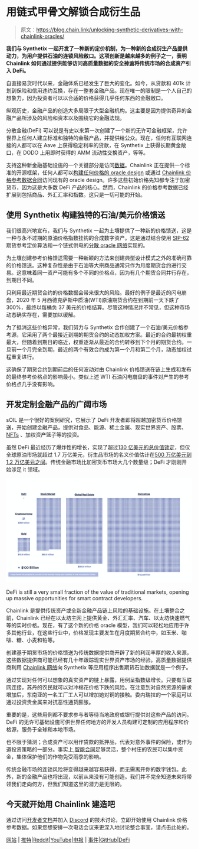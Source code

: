 # 用链式甲骨文解锁合成衍生品

> 原文：<https://blog.chain.link/unlocking-synthetic-derivatives-with-chainlink-oracles/>

**我们与 Synthetix 一起开发了一种新的定价机制，为一种新的合成衍生产品提供动力，为用户提供石油的连锁风险敞口。这项创新是越来越多的例子之一，表明 Chainlink 如何通过提供能够访问高质量数据的安全[神谕](https://chain.link/education/blockchain-oracles)将传统市场的合成资产引入 DeFi。**

自直接易货时代以来，金融体系已经发生了巨大的变化。如今，从贷款和 401k 计划到保险和信用违约互换，存在一整套金融产品。现在唯一的限制是一个人自己的想象力，因为投资者可以以合适的价格获得几乎任何东西的金融敞口。

纵观历史，金融产品的创造大多局限于大型金融机构。这主要是因为提供奇异的金融产品所涉及的风险和资本以及围绕它的金融法规。

分散金融(DeFi) 可以说是有史以来第一次创建了一个新的无许可金融框架，允许世界上任何人建立标准和独特的金融产品，并提供给公众。现在，任何有互联网连接的人都可以在 Aave 上获得稳定利率的贷款，在 Synthetix 上获得长期黄金敞口，在 DODO 上用即时获得的 AMM 流动性交换资产，等等。

支持这种新金融基础设施的一个关键部分是访问[数据](https://blog.chain.link/understanding-how-data-and-apis-power-next-generation-economies/)。Chainlink 正在提供一个标准的开源框架，任何人都可以[构建任何价格的 oracle design](https://docs.chain.link/docs/request-and-receive-data) 或通过 [Chainlink 价格参考数据合同](https://feeds.chain.link/)访问现有的 oracle design。许多这些初始价格先知都专注于加密货币，因为这是大多数 DeFi 产品的核心。然而，Chainlink 的价格参考数据已经扩展到包括商品、外汇汇率和指数。这只是一切可能的开始。

## 使用 Synthetix 构建独特的石油/美元价格馈送

我们很高兴地宣布，我们与 Synthetix 一起为土壤提供了一种新的价格馈送，这是一种与永不过期的原油价格指数挂钩的合成数字资产。这是通过结合使用 [SIP-62](https://sips.synthetix.io/sips/sip-62) 期货参考定价算法和一个链式供电的[分散 oracle 网络](https://blog.chain.link/what-is-the-blockchain-oracle-problem/)实现的。

为土壤创建参考价格馈送需要一种新颖的方法来创建典型设计模式之外的准确可靠的价格馈送。这种复杂性是由于石油等大宗商品通常只作为月度期货合约进行交易。这意味着同一资产可能有多个不同的价格点，因为有几个期货合同并行存在，到期日不同。

只利用最近期货合约的价格数据会带来很大的风险。最好的例子是最近的闪电崩盘，2020 年 5 月西德克萨斯中质油(WTI)原油期货合约在到期前一天下跌了 300%，最终以每桶负 37 美元的价格结算。尽管这种情况并不常见，但这种市场动态确实存在，需要加以缓解。

为了抵消这些价格异常，我们努力与 Synthetix 合作创建了一个石油/美元价格参考源，它采用了两个最接近到期的期货合约的动态加权方案。最近的合约最初权重最大，但随着到期日的临近，权重逐渐从最近的合约转移到下个月的期货合约。一旦前一个月完全到期，最近的两个有效合约成为第一个月和第二个月，动态加权过程重复进行。

这确保了期货合约到期前后的任何波动对由 Chainlink 价格馈送在链上生成和发布的最终参考价格点的影响最小。类似上述 WTI 石油闪电崩盘的事件对产生的参考价格点几乎没有影响。

## 开发定制金融产品的广阔市场

sOIL 是一个很好的案例研究，它展示了 DeFi 开发者即将超越加密货币价格馈送，开始创建金融产品，提供对食品、能源、稀土金属、现实世界资产、股票、 [NFTs](https://chain.link/education/nfts) 、加权资产篮子等的投资。

虽然 DeFi 最近经历了爆炸性的增长，实现了超过[130 亿美元的总价值锁定](http://defipulse.com/)，但仅全球原油市场就超过 1.7 万亿美元，衍生品市场的名义价值估计在[500 万亿美元到 1.2 万亿美元之间](https://www.investopedia.com/ask/answers/052715/how-big-derivatives-market.asp)。传统金融市场比加密货币市场大几个数量级；DeFi 才刚刚开始涉足 it 领域。

![A diagram showing how DeFi has room to grow into a trillion dollar market. ](img/db3da4352277db111fe83b93cb35bde2.png)

<figcaption>DeFi is still a very small fraction of the value of traditional markets, opening up massive opportunities for smart contract developers.</figcaption>



Chainlink 是提供传统资产或全新金融产品链上风险的基础设施。在土壤整合之前，Chainlink 已经在以太坊主网上提供黄金、外汇汇率、汽车、以太坊快速燃气等的实时价格。现在，有了这个新的价格 oracle 模型，我们可以轻松地应用于许多其他行业，在这些行业中，价格发现主要发生在月度期货合约中，如玉米、咖啡、糖、小麦和铂等。

创建基于期货市场的价格馈送为传统数据提供商开辟了新的利润丰厚的收入来源，这些数据提供商可能已经有几十年跟踪现实世界资产市场的经验。高质量数据提供商利用 [Chainlink 网络](https://blog.chain.link/what-is-a-chainlink-node-operator/)向 Synthetix 等应用程序出售期货石油数据就是一个例子。

通过实现对任何可以想象的真实资产的链上暴露，用例呈指数级增长。只要有互联网连接，苏丹的农民就可以对冲棉花价格下跌的风险。在注意到对自然资源的需求增加后，东南亚的一名工厂工人可以增加她对铜的接触。委内瑞拉的一个家庭可以通过投资贵金属来对抗恶性通货膨胀。

重要的是，这些用例都不要求参与者等待当地政府或银行提供对这些产品的访问。DeFi 的无许可基础设施可供世界任何地方的开发人员构建可定制的应用程序和价格源，服务于全球和本地市场。

也不限于猜测；合成资产可以用作贷款的抵押品，代表对意外事件的保险，或作为道投资策略的一部分。事实上,[智能合同](https://chain.link/education/smart-contracts)足够灵活，整个村庄的农民可以集中资金，集体保护他们的作物免受雨季的影响。

传统金融市场的连锁风险将变得越来越容易获得，而无需离开你的数字钱包。此外，新的金融产品也将出现，以前从来没有可能创造。我们并不完全知道未来将带领我们走向何方，但我们知道这里的潜力是无限的。

## 今天就开始用 Chainlink 建造吧

通过访问[开发者文档](https://docs.chain.link/)并加入 [Discord](https://discordapp.com/invite/aSK4zew) 的技术讨论，立即开始使用 Chainlink 价格参考数据。如果您想安排一次电话会议来更深入地讨论整合事宜，请点击此处的。

[网站](https://chain.link/) | [推特](https://twitter.com/chainlink)|[Reddit](https://www.reddit.com/r/Chainlink/)|[YouTube](https://www.youtube.com/channel/UCnjkrlqaWEBSnKZQ71gdyFA)|[电报](https://t.me/chainlinkofficial) | [事件](https://blog.chain.link/tag/events/)|[GitHub](https://github.com/smartcontractkit/chainlink)|[DeFi](https://defi.chain.link/)